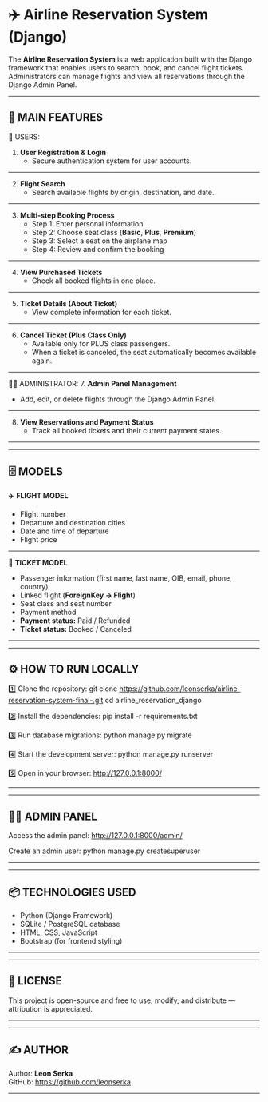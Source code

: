 # ✈️ Airline Reservation System (Django)

The **Airline Reservation System** is a web application built with the Django framework that enables users to search, book, and cancel flight tickets.  
Administrators can manage flights and view all reservations through the Django Admin Panel.

------------------------------------------------------------
🚀 MAIN FEATURES
------------------------------------------------------------

👤 USERS:
1. **User Registration & Login**  
   - Secure authentication system for user accounts.
<hr>

2. **Flight Search**  
   - Search available flights by origin, destination, and date.
<hr>

3. **Multi-step Booking Process**  
   - Step 1: Enter personal information  
   - Step 2: Choose seat class (**Basic**, **Plus**, **Premium**)  
   - Step 3: Select a seat on the airplane map  
   - Step 4: Review and confirm the booking
<hr>

4. **View Purchased Tickets**  
   - Check all booked flights in one place.
<hr>

5. **Ticket Details (About Ticket)**  
   - View complete information for each ticket.
<hr>

6. **Cancel Ticket (Plus Class Only)**  
   - Available only for PLUS class passengers.  
   - When a ticket is canceled, the seat automatically becomes available again.
<hr>

🧑‍💼 ADMINISTRATOR:
7. **Admin Panel Management**  
   - Add, edit, or delete flights through the Django Admin Panel.
<hr>

8. **View Reservations and Payment Status**  
   - Track all booked tickets and their current payment states.
<hr>

------------------------------------------------------------
🗄️ MODELS
------------------------------------------------------------

✈️ **FLIGHT MODEL**
- Flight number  
- Departure and destination cities  
- Date and time of departure  
- Flight price
<hr>

🎫 **TICKET MODEL**
- Passenger information (first name, last name, OIB, email, phone, country)  
- Linked flight (**ForeignKey → Flight**)  
- Seat class and seat number  
- Payment method  
- **Payment status:** Paid / Refunded  
- **Ticket status:** Booked / Canceled
<hr>

------------------------------------------------------------
⚙️ HOW TO RUN LOCALLY
------------------------------------------------------------

1️⃣ Clone the repository:
git clone https://github.com/leonserka/airline-reservation-system-final-.git
cd airline_reservation_django

2️⃣ Install the dependencies:
pip install -r requirements.txt

3️⃣ Run database migrations:
python manage.py migrate

4️⃣ Start the development server:
python manage.py runserver

5️⃣ Open in your browser:
http://127.0.0.1:8000/
<hr>

------------------------------------------------------------
👩‍💻 ADMIN PANEL
------------------------------------------------------------

Access the admin panel:
http://127.0.0.1:8000/admin/

Create an admin user:
python manage.py createsuperuser
<hr>

------------------------------------------------------------
📦 TECHNOLOGIES USED
------------------------------------------------------------
- Python (Django Framework)  
- SQLite / PostgreSQL database  
- HTML, CSS, JavaScript  
- Bootstrap (for frontend styling)
<hr>

------------------------------------------------------------
📄 LICENSE
------------------------------------------------------------

This project is open-source and free to use, modify, and distribute — attribution is appreciated.
<hr>

------------------------------------------------------------
✍️ AUTHOR
------------------------------------------------------------

Author: **Leon Serka**  
GitHub: https://github.com/leonserka
<hr>
